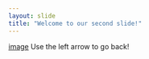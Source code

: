 ```yaml
---
layout: slide
title: "Welcome to our second slide!"
---
```

[image](https://user-images.githubusercontent.com/84881034/120043945-19146c80-bfca-11eb-85b3-eb70121a870f.png)
Use the left arrow to go back! 
